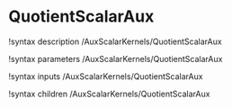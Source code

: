 <!-- MOOSE Documentation Stub: Remove this when content is added. -->

# QuotientScalarAux

!syntax description /AuxScalarKernels/QuotientScalarAux

!syntax parameters /AuxScalarKernels/QuotientScalarAux

!syntax inputs /AuxScalarKernels/QuotientScalarAux

!syntax children /AuxScalarKernels/QuotientScalarAux
